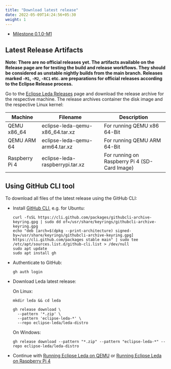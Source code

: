 ```yaml
---
title: "Download latest release"
date: 2022-05-09T14:24:56+05:30
weight: 1
---
```


- [Milestone 0.1.0-M1](/leda/docs/about/releases/0.1.0/leda-0.1.0-m1/)

## Latest Release Artifacts

**Note: There are no official releases yet.
The artifacts available on the Release page are for testing the build and release workflows.
They should be considered as unstable nightly builds from the main branch.
Releases marked `-M1`, `-M2`, `-RC1` etc. are preparations for official releases according to the Eclipse Release process.**

Go to the [Eclipse Leda Releases](https://github.com/eclipse-leda/leda-distro/releases) page and download the release archive for the respective machine.
The release archives container the disk image and the respective Linux kernel:

| Machine | Filename | Description |
| ------- | -------- | ----------- |
| QEMU x86_64 | eclipse-leda-qemu-x86_64.tar.xz | For running QEMU x86 64-Bit |
| QEMU ARM 64 | eclipse-leda-qemu-arm64.tar.xz | For running QEMU ARM 64-Bit |
| Raspberry Pi 4 | eclipse-leda-raspberrypi.tar.xz | For running on Raspberry Pi 4 (SD-Card Image) |

## Using GitHub CLI tool

To download all files of the latest release using the GitHub CLI:

- Install [GitHub CLI](https://github.com/cli/cli), e.g. for Ubuntu:

  ```shell
  curl -fsSL https://cli.github.com/packages/githubcli-archive-keyring.gpg | sudo dd of=/usr/share/keyrings/githubcli-archive-keyring.gpg
  echo "deb [arch=$(dpkg --print-architecture) signed-by=/usr/share/keyrings/githubcli-archive-keyring.gpg] https://cli.github.com/packages stable main" | sudo tee /etc/apt/sources.list.d/github-cli.list > /dev/null
  sudo apt update
  sudo apt install gh
  ```

- Authenticate to GitHub:

  ```shell
  gh auth login
  ```
- Download Leda latest release:

  On Linux:

  ```shell
  mkdir leda && cd leda

  gh release download \
    --pattern '*.zip' \
    --pattern 'eclipse-leda-*' \
    --repo eclipse-leda/leda-distro
  ```

  On Windows:

  ```shell
  gh release download --pattern "*.zip" --pattern "eclipse-leda-*" --repo eclipse-leda/leda-distro
  ```

- Continue with [Running Eclipse Leda on QEMU](/leda/docs/general-usage/running-qemu/) or [Running Eclipse Leda on Raspberry Pi 4](/leda/docs/general-usage/raspberry-pi/)
